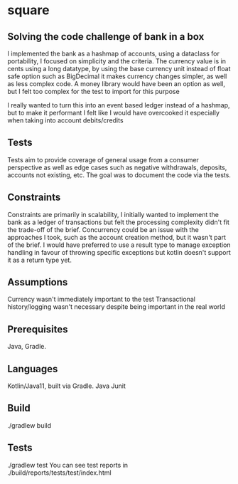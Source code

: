 # square

## Solving the code challenge of bank in a box

I implemented the bank as a hashmap of accounts, using a dataclass for portability, I focused on simplicity and the criteria.
The currency value is in cents using a long datatype, by using the base currency unit instead of float safe option such as BigDecimal it makes currency changes simpler, as well as less complex code.
A money library would have been an option as well, but I felt too complex for the test to import for this purpose

I really wanted to turn this into an event based ledger instead of a hashmap, but to make it performant I felt like I would have overcooked it especially when taking into account debits/credits

## Tests

Tests aim to provide coverage of general usage from a consumer perspective as well as edge cases such as negative withdrawals, deposits, accounts not existing, etc.
The goal was to document the code via the tests.

## Constraints
Constraints are primarily in scalability, I initially wanted to implement the bank as a ledger of transactions but felt the processing complexity didn't fit the trade-off of the brief.
Concurrency could be an issue with the approaches I took, such as the account creation method, but it wasn't part of the brief.
I would have preferred to use a result type to manage exception handling in favour of throwing specific exceptions but kotlin doesn't support it as a return type yet.

## Assumptions
Currency wasn't immediately important to the test
Transactional history/logging wasn't necessary despite being important in the real world

## Prerequisites
Java, Gradle.

## Languages
Kotlin/Java11, built via Gradle.
Java
Junit

## Build
./gradlew build

## Tests
./gradlew test
You can see test reports in ./build/reports/tests/test/index.html
